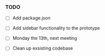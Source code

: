 ### TODO

- [ ] Add package.json
- [ ] Add sidebar functionality to the prototype
- [ ] Monday the 13th, next meeting
- [ ] Clean up exsisting codebase

